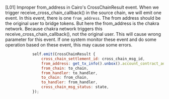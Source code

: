 [L01] Improper from_address in Cairo's CrossChainResult event.
When we trigger receive_cross_chain_callback() in the source chain, we will emit one event. In this event, there is one `from_address`. The from address should be the original user to bridge tokens. But here the from_address is the chakra network. Because chakra network triggers this receive_cross_chain_callback(), not the original user.
This will cause wrong parameter for this event. If one system monitor these event and do some operation based on these event, this may cause some errors.
```javascript
            self.emit(CrossChainResult {
                cross_chain_settlement_id: cross_chain_msg_id,
                from_address: get_tx_info().unbox().account_contract_address,
                from_chain: to_chain,
                from_handler: to_handler,
                to_chain: from_chain,
                to_handler: from_handler,
                cross_chain_msg_status: state,
            });
```